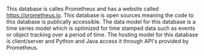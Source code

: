 This database is calles Prometheus and has a website called https://prometheus.io. This database is open sources meaning the code to this database is publically accessible. The data model for this database is a time series model which is optimized for time stamped data such as events or object tracking over a period of time. The hosting model for this database is client/server and Python and Java access it through API's provided by Prometheus. 
